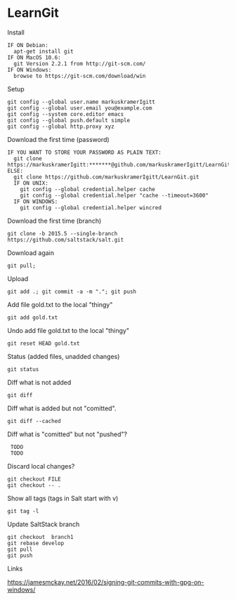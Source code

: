 LearnGit
========
	
Install

    IF ON Debian:
      apt-get install git 
    IF ON MacOS 10.6:
      git Version 2.2.1 from http://git-scm.com/
    IF ON Windows:
      browse to https://git-scm.com/download/win
Setup

    git config --global user.name markuskramerIgitt
    git config --global user.email you@example.com
    git config --system core.editor emacs
    git config --global push.default simple
    git config --global http.proxy xyz
    
Download the first time  (password)

    IF YOU WANT TO STORE YOUR PASSWORD AS PLAIN TEXT:
      git clone https://markuskramerIgitt:*******@github.com/markuskramerIgitt/LearnGit.git
    ELSE:
      git clone https://github.com/markuskramerIgitt/LearnGit.git
      IF ON UNIX:
        git config --global credential.helper cache
        git config --global credential.helper "cache --timeout=3600"
      IF ON WINDOWS:
        git config --global credential.helper wincred

Download the first time    (branch)

    git clone -b 2015.5 --single-branch https://github.com/saltstack/salt.git

Download again

    git pull; 

Upload 

    git add .; git commit -a -m "."; git push


Add file gold.txt to the local "thingy"

    git add gold.txt


Undo add file gold.txt to the local "thingy"

    git reset HEAD gold.txt


Status (added files, unadded changes)

    git status


Diff what is not added   

    git diff 


Diff what is added but not "comitted".  

    git diff --cached

Diff what is "comitted" but not "pushed"?

     TODO
     TODO

Discard local changes? 

    git checkout FILE
    git checkout -- .

Show all tags (tags in Salt start with v)

    git tag -l
    

Update SaltStack branch

    git checkout  branch1
    git rebase develop
    git pull
    git push


Links

https://jamesmckay.net/2016/02/signing-git-commits-with-gpg-on-windows/